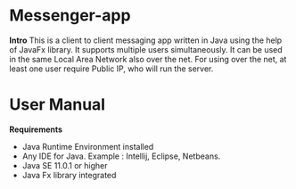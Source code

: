 # Messenger-app
**Intro**
This is a client to client messaging app written in Java using the help of JavaFx library. It supports multiple users simultaneously. It can be used in the 
same Local Area Network also over the net. For using
over the net, at least one user require Public IP, who
will run the server.

# User Manual
**Requirements**
* Java Runtime Environment installed
* Any IDE for Java. Example : Intellij, Eclipse, 	Netbeans.
* Java SE 11.0.1 or higher
* Java Fx library integrated

